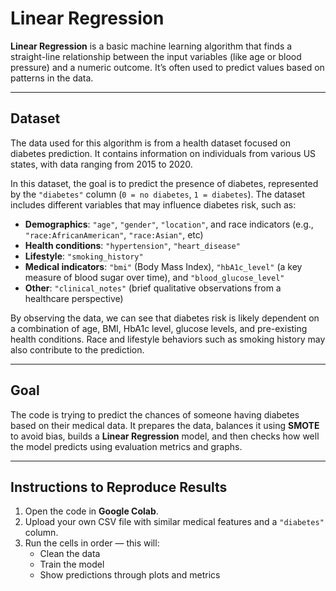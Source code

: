 # Linear Regression

**Linear Regression** is a basic machine learning algorithm that finds a straight-line relationship between the input variables (like age or blood pressure) and a numeric outcome. It’s often used to predict values based on patterns in the data.

---

## Dataset

The data used for this algorithm is from a health dataset focused on diabetes prediction. It contains information on individuals from various US states, with data ranging from 2015 to 2020.

In this dataset, the goal is to predict the presence of diabetes, represented by the `"diabetes"` column (`0 = no diabetes`, `1 = diabetes`). The dataset includes different variables that may influence diabetes risk, such as:

- **Demographics**: `"age"`, `"gender"`, `"location"`, and race indicators (e.g., `"race:AfricanAmerican"`, `"race:Asian"`, etc)
- **Health conditions**: `"hypertension"`, `"heart_disease"`
- **Lifestyle**: `"smoking_history"`
- **Medical indicators**: `"bmi"` (Body Mass Index), `"hbA1c_level"` (a key measure of blood sugar over time), and `"blood_glucose_level"`
- **Other**: `"clinical_notes"` (brief qualitative observations from a healthcare perspective)

By observing the data, we can see that diabetes risk is likely dependent on a combination of age, BMI, HbA1c level, glucose levels, and pre-existing health conditions. Race and lifestyle behaviors such as smoking history may also contribute to the prediction.

---

## Goal

The code is trying to predict the chances of someone having diabetes based on their medical data. It prepares the data, balances it using **SMOTE** to avoid bias, builds a **Linear Regression** model, and then checks how well the model predicts using evaluation metrics and graphs.

---

## Instructions to Reproduce Results

1. Open the code in **Google Colab**.
2. Upload your own CSV file with similar medical features and a `"diabetes"` column.
3. Run the cells in order — this will:
   - Clean the data  
   - Train the model  
   - Show predictions through plots and metrics